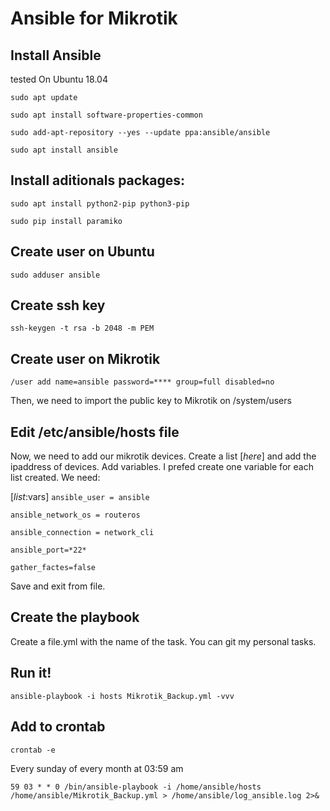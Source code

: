 # Ansible for Mikrotik
## Install Ansible

tested On Ubuntu 18.04

`sudo apt update`

`sudo apt install software-properties-common`

`sudo add-apt-repository --yes --update ppa:ansible/ansible`

`sudo apt install ansible`

## Install aditionals packages:

`sudo apt install python2-pip python3-pip`

`sudo pip install paramiko`

## Create user on Ubuntu

`sudo adduser ansible`

## Create ssh key
`ssh-keygen -t rsa -b 2048 -m PEM`

## Create user on Mikrotik

`/user add name=ansible password=**** group=full disabled=no`

Then, we need to import the public key to Mikrotik on /system/users

## Edit /etc/ansible/hosts file
Now, we need to add our mikrotik devices. Create a list [*here*] and add the ipaddress of devices.
Add variables. I prefed create one variable for each list created.
We need:

[*list*:vars]
`ansible_user = ansible`

`ansible_network_os = routeros`

`ansible_connection = network_cli`

`ansible_port=*22*`

`gather_factes=false`

Save and exit from file.

## Create the playbook
Create a file.yml with the name of the task. You can git my personal tasks.

## Run it!
`ansible-playbook -i hosts Mikrotik_Backup.yml -vvv`

## Add to crontab
`crontab -e`

Every sunday of every month at 03:59 am

`59 03 * * 0 /bin/ansible-playbook -i /home/ansible/hosts /home/ansible/Mikrotik_Backup.yml > /home/ansible/log_ansible.log 2>&`

